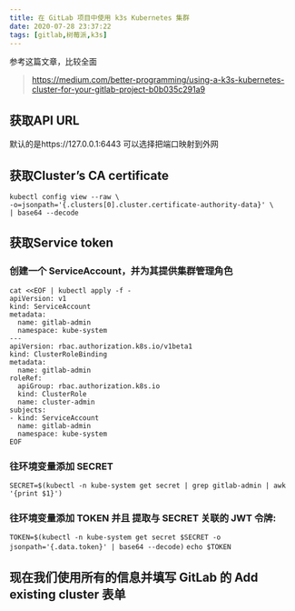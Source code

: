 ```yaml
---
title: 在 GitLab 项目中使用 k3s Kubernetes 集群
date: 2020-07-28 23:37:22
tags: [gitlab,树莓派,k3s]
---
```


参考这篇文章，比较全面
>https://medium.com/better-programming/using-a-k3s-kubernetes-cluster-for-your-gitlab-project-b0b035c291a9

## 获取API URL

默认的是https://127.0.0.1:6443 可以选择把端口映射到外网

## 获取Cluster’s CA certificate
```
kubectl config view --raw \
-o=jsonpath='{.clusters[0].cluster.certificate-authority-data}' \
| base64 --decode
```
## 获取Service token

### 创建一个 ServiceAccount，并为其提供集群管理角色
```
cat <<EOF | kubectl apply -f -
apiVersion: v1
kind: ServiceAccount
metadata:
  name: gitlab-admin
  namespace: kube-system
---
apiVersion: rbac.authorization.k8s.io/v1beta1
kind: ClusterRoleBinding
metadata:
  name: gitlab-admin
roleRef:
  apiGroup: rbac.authorization.k8s.io
  kind: ClusterRole
  name: cluster-admin
subjects:
- kind: ServiceAccount
  name: gitlab-admin
  namespace: kube-system
EOF
```
### 往环境变量添加 SECRET
`SECRET=$(kubectl -n kube-system get secret | grep gitlab-admin | awk '{print $1}')`

### 往环境变量添加 TOKEN 并且 提取与 SECRET 关联的 JWT 令牌:
`TOKEN=$(kubectl -n kube-system get secret $SECRET -o jsonpath='{.data.token}' | base64 --decode)`
`echo $TOKEN`

## 现在我们使用所有的信息并填写 GitLab 的 Add existing cluster 表单